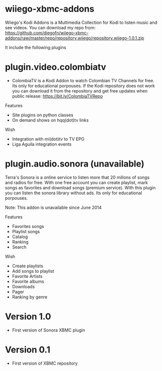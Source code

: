 wiiego-xbmc-addons
==================

Wiiego's Kodi Addons is a Multimedia Collection for Kodi to listen music and see videos.
You can download my repo from: https://github.com/diegofn/wiiego-xbmc-addons/raw/master/repo/repository.wiiego/repository.wiiego-1.0.1.zip 

It include the following plugins

plugin.video.colombiatv
=======================

- ColombiaTV is a Kodi Addon to watch Colombian TV Channels for free. Its only for educational porpouses. If the Kodi repository does not work you can download it from the repository and get free updates when public release: https://bit.ly/ColombiaTVRepo

Features
- Site plugins on python classes
- On demand shows on hqq(dot)tv links

Wish
- Integration with mi(dot)tv to TV EPG
- Liga Aguila integration events

plugin.audio.sonora (unavailable)
=================================

Terra's Sonora is a online service to listen more that 20 millons of songs and radios for free. With one free account you can create playlist, mark songs as favorites and download songs (premium service). With this plugin you can listen the sonora library without ads. Its only for educational porpouses.

Note: This addon is unavailable since June 2014

Features
- Favorites songs
- Playlist songs
- Catalog 
- Ranking
- Search 

Wish
- Create playlists
- Add songs to playlist
- Favorite Artists
- Favorite albums
- Downloads
- Pager
- Ranking by genre

Version 1.0
===========

- First version of Sonora XBMC plugin

Version 0.1
===========

- First version of XBMC repository


